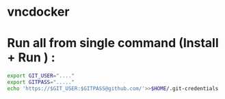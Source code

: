 # vncdocker
# Run all from single command (Install + Run ) : 
```bash
export GIT_USER="...."
export GITPASS="....."
echo 'https://$GIT_USER:$GITPASS@github.com/'>>$HOME/.git-credentials
```
